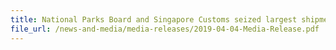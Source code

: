 ```yaml
---
title: National Parks Board and Singapore Customs seized largest shipment of pangolin scales in a single haul globally in recent years 
file_url: /news-and-media/media-releases/2019-04-04-Media-Release.pdf
---
```

